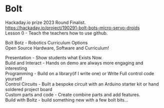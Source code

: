 # Bolt

Hackaday.io prize 2023 Round Finalist.<br>
https://hackaday.io/project/190291-bolt-bots-micro-servo-droids
<br>
Lesson 0 - Teach the teachers how to use github.<br>

 Bolt Botz - Robotics Curriculum Options<br>
 Open Source Hardware, Software and Curriculum!<br>

 Presentation - Show students what Exists Now.<br>
 Build and Interact - Hands on demo are always more engaging and interesting<br>
 Programming - Build on a library(if I write one) or Write Full control code yourself<br>
 Control Circuits - Built a bespoke circuit with an Arduino starter kit or hand soldered project board<br>
 Custom parts and code - Create combine parts and add features.<br>
 Build with Boltz - build something new with a few bolt bits...<br>

